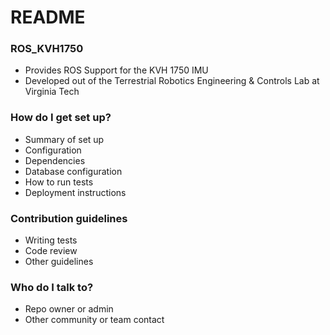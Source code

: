 # README #

### ROS_KVH1750 ###

* Provides ROS Support for the KVH 1750 IMU
* Developed out of the Terrestrial Robotics Engineering & Controls Lab at Virginia Tech

### How do I get set up? ###

* Summary of set up
* Configuration
* Dependencies
* Database configuration
* How to run tests
* Deployment instructions

### Contribution guidelines ###

* Writing tests
* Code review
* Other guidelines

### Who do I talk to? ###

* Repo owner or admin
* Other community or team contact